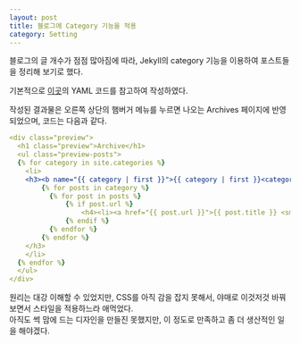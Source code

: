 ```yaml
---
layout: post
title: 블로그에 Category 기능을 적용
category: Setting
---
```


블로그의 글 개수가 점점 많아짐에 따라, Jekyll의 category 기능을 이용하여 포스트들을 정리해 보기로 했다.

기본적으로 [이곳](http://stackoverflow.com/questions/20872861/jekyll-display-posts-by-category)의 YAML 코드를 참고하여 작성하였다.

작성된 결과물은 오른쪽 상단의 햄버거 메뉴를 누르면 나오는 Archives 페이지에 반영되었으며, 코드는 다음과 같다.

```YAML
<div class="preview">
  <h1 class="preview">Archive</h1>
  <ul class="preview-posts">
  {% for category in site.categories %}
    <li>
    <h3><b name="{{ category | first }}">{{ category | first }}<categoryfont>   : Category</categoryfont></b>
        {% for posts in category %}
          {% for post in posts %}
              {% if post.url %}
                  <h4><li><a href="{{ post.url }}">{{ post.title }} <small>{{ post.date | date_to_string }}</small></a></li></h4>
              {% endif %}
          {% endfor %}
        {% endfor %}
    </h3>
    </li>
  {% endfor %}
  </ul>
</div>
```

원리는 대강 이해할 수 있었지만, CSS를 아직 감을 잡지 못해서, 야매로 이것저것 바꿔보면서 스타일을 적용하느라 애먹었다.  
아직도 썩 맘에 드는 디자인을 만들진 못했지만, 이 정도로 만족하고 좀 더 생산적인 일을 해야겠다.
